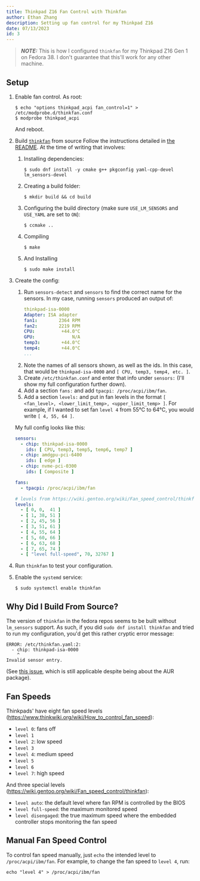 ```yaml
---
title: Thinkpad Z16 Fan Control with Thinkfan
author: Ethan Zhang
description: Setting up fan control for my Thinkpad Z16
date: 07/13/2023
id: 3
---
```


> **_NOTE:_** This is how I configured `thinkfan` for my Thinkpad Z16 Gen 1 on Fedora 38.
> I don't guarantee that this'll work for any other machine.

## Setup

1. Enable fan control.
   As root:
   ```shell
   $ echo "options thinkpad_acpi fan_control=1" > /etc/modprobe.d/thinkfan.conf
   $ modprobe thinkpad_acpi
   ```
   And reboot.
2. Build [`thinkfan`](https://github.com/vmatare/thinkfan) from source
   Follow the instructions detailed in [the README](https://github.com/vmatare/thinkfan/blob/master/README.md).
   At the time of writing that involves:
    1. Installing dependencies:
       ```shell
       $ sudo dnf install -y cmake g++ pkgconfig yaml-cpp-devel lm_sensors-devel
       ```
    2. Creating a build folder:
       ```shell
       $ mkdir build && cd build
       ```
    3. Configuring the build directory (make sure `USE_LM_SENSORS` and `USE_YAML` are set to `ON`):
       ```shell
       $ ccmake ..
       ```
    4. Compiling
       ```shell
       $ make
       ```
    5. And Installing
       ```shell
       $ sudo make install
       ```
3. Create the config:
    1. Run `sensors-detect` and `sensors` to find the correct name for the sensors.
       In my case, running `sensors` produced an output of:
       ```yaml
       thinkpad-isa-0000
       Adapter: ISA adapter
       fan1:        2364 RPM
       fan2:        2219 RPM
       CPU:          +44.0°C
       GPU:              N/A
       temp3:        +44.0°C
       temp4:        +44.0°C
       ...
       ```
    2. Note the names of all sensors shown, as well as the ids.
       In this case, that would be `thinkpad-isa-0000` and `[ CPU, temp3, temp4, etc. ]`.
    3. Create `/etc/thinkfan.conf` and enter that info under `sensors:`
       (I'll show my full configuration further down).
    5. Add a section `fans:` and add `tpacpi: /proc/acpi/ibm/fan`.
    6. Add a section `levels:` and put in fan levels in the format `[ <fan_level>, <lower_limit_temp>, <upper_limit_temp> ]`.
       For example, if I wanted to set fan `level 4` from 55°C to 64°C, you would write `[ 4, 55, 64 ]`.

    My full config looks like this:
    ```yaml
    sensors:
      - chip: thinkpad-isa-0000
        ids: [ CPU, temp3, temp5, temp6, temp7 ]
      - chip: amdgpu-pci-6400
        ids: [ edge ]
      - chip: nvme-pci-0300
        ids: [ Composite ]

    fans:
      - tpacpi: /proc/acpi/ibm/fan

    # levels from https://wiki.gentoo.org/wiki/Fan_speed_control/thinkfan
    levels:
      - [ 0, 0,  41 ]
      - [ 1, 38, 51 ]
      - [ 2, 45, 56 ]
      - [ 3, 51, 61 ]
      - [ 4, 55, 64 ]
      - [ 5, 60, 66 ]
      - [ 6, 63, 68 ]
      - [ 7, 65, 74 ]
      - [ "level full-speed", 70, 32767 ]
    ```
4. Run `thinkfan` to test your configuration.
5. Enable the `systemd` service:
   ```shell
   $ sudo systemctl enable thinkfan
   ```

## Why Did I Build From Source?

The version of `thinkfan` in the fedora repos seems to be built without `lm_sensors` support.
As such, if you did `sudo dnf install thinkfan` and tried to run my configuration, you'd get this rather cryptic error message:

```
ERROR: /etc/thinkfan.yaml:2:
  - chip: thinkpad-isa-0000
    ^
Invalid sensor entry.
```

(See [this issue](https://github.com/vmatare/thinkfan/issues/229), which is still applicable despite being about the AUR package).

## Fan Speeds

Thinkpads' have eight fan speed levels (<https://www.thinkwiki.org/wiki/How_to_control_fan_speed>):

- `level 0`: fans off
- `level 1`
- `level 2`: low speed
- `level 3`
- `level 4`: medium speed
- `level 5`
- `level 6`
- `level 7`: high speed

And three special levels (<https://wiki.gentoo.org/wiki/Fan_speed_control/thinkfan>):

- `level auto`: the default level where fan RPM is controlled by the BIOS
- `level full-speed`: the maximum monitored speed
- `level disengaged`: the true maximum speed where the embedded controller stops monitoring the fan speed

## Manual Fan Speed Control

To control fan speed manually, just `echo` the intended level to `/proc/acpi/ibm/fan`.
For example, to change the fan speed to `level 4`, run:
```shell
echo "level 4" > /proc/acpi/ibm/fan
```
